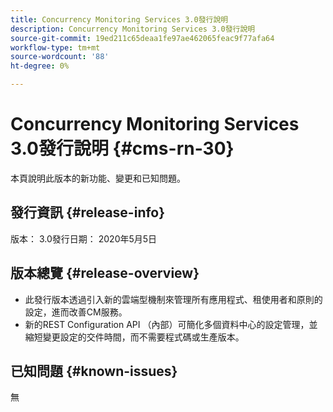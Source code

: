 ```yaml
---
title: Concurrency Monitoring Services 3.0發行說明
description: Concurrency Monitoring Services 3.0發行說明
source-git-commit: 19ed211c65deaa1fe97ae462065feac9f77afa64
workflow-type: tm+mt
source-wordcount: '88'
ht-degree: 0%

---
```



# Concurrency Monitoring Services 3.0發行說明 {#cms-rn-30}

本頁說明此版本的新功能、變更和已知問題。

## 發行資訊 {#release-info}

版本： 3.0發行日期： 2020年5月5日

## 版本總覽 {#release-overview}

* 此發行版本透過引入新的雲端型機制來管理所有應用程式、租使用者和原則的設定，進而改善CM服務。
* 新的REST Configuration API （內部）可簡化多個資料中心的設定管理，並縮短變更設定的交件時間，而不需要程式碼或生產版本。


## 已知問題 {#known-issues}

無
